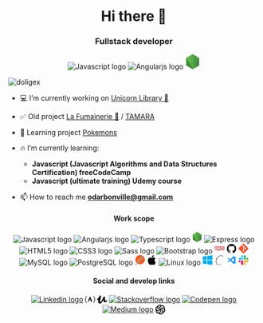 <h1 align="center">Hi there 👋</h1>
<h3 align="center">Fullstack developer</h3>
<p align="center">
<img src="https://devicons.github.io/devicon/devicon.git/icons/javascript/javascript-original.svg" title="Javascript" alt="Javascript logo" width="30" height="30"/> 
<img src="https://devicons.github.io/devicon/devicon.git/icons/angularjs/angularjs-original.svg" title="Angular" alt="Angularjs logo" width="30" height="30"/> 
<img src="https://raw.githubusercontent.com/devicons/devicon/0d6c64dbbf311879f7d563bfc3ccf559f9ed111c/icons/nodejs/nodejs-original.svg" title="NodeJS" alt="nodejs logo" width="30" height="30"/>
</p>

<p align="left"> <img src="https://komarev.com/ghpvc/?username=doligex" alt="doligex" /> </p>

- 💻 I’m currently working on [Unicorn Library 🦄](https://github.com/DOligex/LicorneBibliotheque)
- ✅ Old project [La Fumainerie 🤙](https://www.lafumainerie.com/accueil) / [TAMARA](https://doligex.github.io/Photograph/)

- 🧐 Learning project [Pokemons](https://doligex-ng9-udemy-pokemon-app.firebaseapp.com/login)

- 🔥 I’m currently learning:
    - **Javascript (Javascript Algorithms and Data Structures Certification) freeCodeCamp**
    - **Javascript (ultimate training) Udemy course**

- 📫 How to reach me **odarbonville@gmail.com**

<h4 align="center">Work scope</h4>
<p align="center">
<img src="https://devicons.github.io/devicon/devicon.git/icons/javascript/javascript-original.svg" title="Javascript" alt="Javascript logo" width="20" height="20"/> 
<img src="https://devicons.github.io/devicon/devicon.git/icons/angularjs/angularjs-original.svg" title="Angular" alt="Angularjs logo" width="20" height="20"/> 
<img src="https://devicons.github.io/devicon/devicon.git/icons/typescript/typescript-original.svg" title="Typescript" alt="Typescript logo" width="20" height="20"/> 
<img src="https://raw.githubusercontent.com/devicons/devicon/0d6c64dbbf311879f7d563bfc3ccf559f9ed111c/icons/nodejs/nodejs-original.svg" title="NodeJS" alt="nodejs logo" width="20" height="20"/>
<img src="https://devicons.github.io/devicon/devicon.git/icons/express/express-original-wordmark.svg" title="Express" alt="Express logo" width="20" height="20"/>
<img src="https://devicons.github.io/devicon/devicon.git/icons/html5/html5-original-wordmark.svg" title="HTML5" alt="HTML5 logo" width="20" height="20"/> 
<img src="https://devicons.github.io/devicon/devicon.git/icons/css3/css3-original-wordmark.svg" title="CSS3" alt="CSS3 logo" width="20" height="20"/> 
<img src="https://devicons.github.io/devicon/devicon.git/icons/sass/sass-original.svg" title="Sass" alt="Sass logo" width="20" height="20"/> 
<img src="https://devicons.github.io/devicon/devicon.git/icons/bootstrap/bootstrap-plain.svg" title="Bootstrap" alt="Bootstrap logo" width="20" height="20"/> 
<img src="https://raw.githubusercontent.com/devicons/devicon/0d6c64dbbf311879f7d563bfc3ccf559f9ed111c/icons/npm/npm-original-wordmark.svg" title="NPM" alt="npm logo" width="20" height="20"/> 
<img src="https://raw.githubusercontent.com/devicons/devicon/0d6c64dbbf311879f7d563bfc3ccf559f9ed111c/icons/github/github-original.svg" title="Github" alt="github logo" width="20" height="20"/> 
<img src="https://raw.githubusercontent.com/devicons/devicon/0d6c64dbbf311879f7d563bfc3ccf559f9ed111c/icons/git/git-original.svg" title="Git" alt="git logo" width="20" height="20"/> 
<img src="https://devicons.github.io/devicon/devicon.git/icons/mysql/mysql-original-wordmark.svg" title="MySQL" alt="MySQL logo" width="20" height="20"/> 
<img src="https://devicons.github.io/devicon/devicon.git/icons/postgresql/postgresql-original-wordmark.svg" title="PostgreSQL" alt="PostgreSQL logo" width="20" height="20"/> 
<img src="https://raw.githubusercontent.com/DOligex/devIcons/c7399b7aa0823661e4eedf4879caf61e41680c43/postman.svg?token=AMIZFZRA4T2DDV4NDVXJKZ27G35WS" title="Postman" alt="Postman logo" width="20">
<img src="https://raw.githubusercontent.com/devicons/devicon/0d6c64dbbf311879f7d563bfc3ccf559f9ed111c/icons/apple/apple-original.svg" title="Mac" alt="Apple logo" width="20" height="20"/>
<img src="https://devicons.github.io/devicon/devicon.git/icons/linux/linux-original.svg" title="Linux" alt="Linux logo" width="20" height="20"/> 
<img src="https://raw.githubusercontent.com/devicons/devicon/0d6c64dbbf311879f7d563bfc3ccf559f9ed111c/icons/windows8/windows8-original.svg" title="Windows" alt="Windows logo" width="20" height="20"/>
<img src="https://raw.githubusercontent.com/devicons/devicon/0d6c64dbbf311879f7d563bfc3ccf559f9ed111c/icons/ssh/ssh-original.svg" title="ssh" alt="ssh logo" width="20" height="20"/>
<img src="https://raw.githubusercontent.com/PKief/vscode-material-icon-theme/36c6d3ef63c06fe942b62da9303b559d8b4535b3/icons/vscode.svg" title="VSCode" alt="VSCode logo" width="20" height="20"/>
<img src="https://raw.githubusercontent.com/devicons/devicon/0d6c64dbbf311879f7d563bfc3ccf559f9ed111c/icons/slack/slack-original.svg" title="Slack" alt="Slack logo" width="20" height="20"/>
</p>

<h4 align="center">Social and develop links</h4>
<p align="center">
<a href="https://linkedin.com/in/odarbonville" target="blank"><img align="center" src="https://cdn.jsdelivr.net/npm/simple-icons@3.0.1/icons/linkedin.svg" title="Linkedin" alt="Linkedin logo" height="20" width="20" /></a>
<a href="https://www.freecodecamp.org/doligex" target="blank"><img align="center" src="https://raw.githubusercontent.com/DOligex/devIcons/c7399b7aa0823661e4eedf4879caf61e41680c43/freecodecamp.svg?token=AMIZFZSAV55UTTBFKBTUKQS7G35CO" title="freeCodeCamp" alt="freeCodeCamp logo" height="20" width="20" /></a>
<a href="https://www.udemy.com/user/olivier-darbonville/" target="blank"><img align="center" src="https://raw.githubusercontent.com/DOligex/devIcons/0f4a088e60849d1b2f3ff9cbb0a4345a9cdd5e71/udemy.svg" title="Udemy" alt="Udemy logo" height="20" width="20" /></a>
<a href="https://stackoverflow.com/users/14022269" target="blank"><img align="center" src="https://cdn.jsdelivr.net/npm/simple-icons@3.0.1/icons/stackoverflow.svg" title="Stackoverflow" alt="Stackoverflow logo" height="20" width="20" /></a>
<a href="https://codepen.io/Nounours" target="blank"><img align="center" src="https://cdn.jsdelivr.net/npm/simple-icons@3.0.1/icons/codepen.svg" title="Codepen" alt="Codepen logo" height="20" width="20" /></a>
<a href="https://medium.com/@odarbonville" target="blank"><img align="center" src="https://cdn.jsdelivr.net/npm/simple-icons@3.0.1/icons/medium.svg" title="Medium" alt="Medium logo" height="20" width="20" /></a>
<a href="https://www.codewars.com/users/DOligex" target="blank"><img align="center" src="https://raw.githubusercontent.com/DOligex/devIcons/c7399b7aa0823661e4eedf4879caf61e41680c43/codewars.svg?token=AMIZFZUOBEK64LPTZISXGAS7G35S2" title="Codewars" alt="Codewars logo" height="20" width="20" /></a>
</p>
